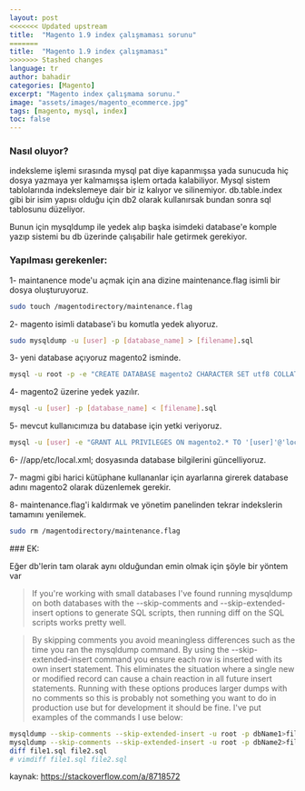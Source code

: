 ```yaml
---
layout: post
<<<<<<< Updated upstream
title:  "Magento 1.9 index çalışmaması sorunu"
=======
title:  "Magento 1.9 index çalışmaması"
>>>>>>> Stashed changes
language: tr
author: bahadir
categories: [Magento]
excerpt: "Magento index çalışmama sorunu."
image: "assets/images/magento_ecommerce.jpg" 
tags: [magento, mysql, index]
toc: false
---
```


### Nasıl oluyor?

indeksleme işlemi sırasında mysql pat diye kapanmışsa yada sunucuda hiç dosya yazmaya yer kalmamışsa işlem ortada kalabiliyor. Mysql sistem tablolarında indekslemeye dair bir iz kalıyor ve silinemiyor. db.table.index gibi bir isim yapısı olduğu için db2 olarak kullanırsak bundan sonra sql tablosunu düzeliyor.

Bunun için mysqldump ile yedek alıp başka isimdeki database'e komple yazıp sistemi bu db üzerinde çalışabilir hale getirmek gerekiyor.

### Yapılması gerekenler:

1- maintanence mode'u açmak için ana dizine maintenance.flag isimli bir dosya oluşturuyoruz. 
```bash
sudo touch /magentodirectory/maintenance.flag
```

2- magento isimli database'i bu komutla yedek alıyoruz. 
```bash
sudo mysqldump -u [user] -p [database_name] > [filename].sql
```

3- yeni database açıyoruz magento2 isminde.
```bash
mysql -u root -p -e "CREATE DATABASE magento2 CHARACTER SET utf8 COLLATE utf8_general_ci"; 
```

4- magento2 üzerine yedek yazılır.
```bash
mysql -u [user] -p [database_name] < [filename].sql
```

5- mevcut kullanıcımıza bu database için yetki veriyoruz.
```bash
mysql -u [user] -e "GRANT ALL PRIVILEGES ON magento2.* TO '[user]'@'localhost';"
```

6-  /<Magento Install Dir>/app/etc/local.xml; dosyasında database bilgilerini güncelliyoruz.

7- magmi gibi harici kütüphane kullananlar için ayarlarına girerek database adını magento2 olarak düzenlemek gerekir.

8- maintenance.flag'i kaldırmak ve yönetim panelinden tekrar indekslerin tamamını yenilemek.
```bash
sudo rm /magentodirectory/maintenance.flag
```

### EK:

Eğer db'lerin tam olarak aynı olduğundan emin olmak için şöyle bir yöntem var

> If you're working with small databases I've found running mysqldump on both databases with the --skip-comments and --skip-extended-insert options to generate SQL scripts, then running diff on the SQL scripts works pretty well.

> By skipping comments you avoid meaningless differences such as the time you ran the mysqldump command. By using the --skip-extended-insert command you ensure each row is inserted with its own insert statement. This eliminates the situation where a single new or modified record can cause a chain reaction in all future insert statements. Running with these options produces larger dumps with no comments so this is probably not something you want to do in production use but for development it should be fine. I've put examples of the commands I use below:

```bash
mysqldump --skip-comments --skip-extended-insert -u root -p dbName1>file1.sql
mysqldump --skip-comments --skip-extended-insert -u root -p dbName2>file2.sql
diff file1.sql file2.sql
# vimdiff file1.sql file2.sql
```
kaynak: https://stackoverflow.com/a/8718572